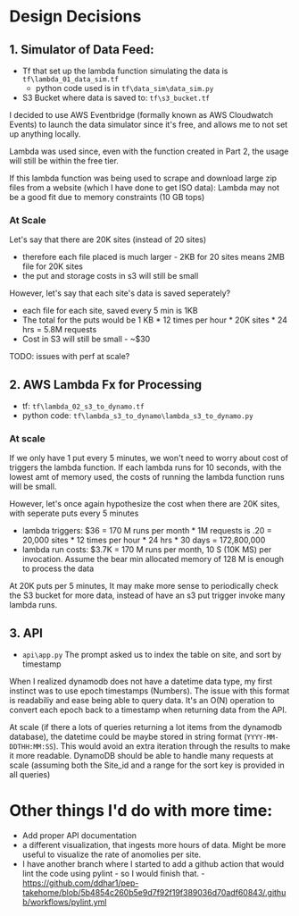# Design Decisions

## 1. Simulator of Data Feed: 
* Tf that set up the lambda function simulating the data is `tf\lambda_01_data_sim.tf`
    * python code used is in `tf\data_sim\data_sim.py`
* S3 Bucket where data is saved to: `tf\s3_bucket.tf`

I decided to use AWS Eventbridge (formally known as AWS Cloudwatch Events) to launch the data simulator since it's free, and allows me to not set up anything locally. 

Lambda was used since, even with the function created in Part 2, the usage will still be within the free tier.

If this lambda function was being used to scrape and download large zip files from a website (which I have done to get ISO data): Lambda may not be a good fit due to memory constraints (10 GB tops)


### At Scale
Let's say that there are 20K sites (instead of 20 sites)
* therefore each file placed is much larger - 2KB for 20 sites means 2MB file for 20K sites
* the put and storage costs in s3 will still be small

However, let's say that each site's data is saved seperately? 
* each file for each site, saved every 5 min is 1KB
* The total for the puts would be 1 KB * 12 times per hour * 20K sites * 24 hrs = 5.8M requests
* Cost in S3 will still be small - ~$30 

TODO: issues with perf at scale?

## 2. AWS Lambda Fx for Processing
* tf: `tf\lambda_02_s3_to_dynamo.tf`
* python code: `tf\lambda_s3_to_dynamo\lambda_s3_to_dynamo.py`

### At scale
If we only have 1 put every 5 minutes, we won't need to worry about cost of triggers the lambda function. If each lambda runs for 10 seconds, with the lowest amt of memory used, the costs of running the lambda function runs will be small.

However, let's once again hypothesize the cost when there are 20K sites, with seperate puts every 5 minutes
* lambda triggers: $36 = 170 M runs per month * 1M requests is .20 = 20,000 sites * 12 times per hour * 24 hrs * 30 days = 172,800,000
* lambda run costs: $3.7K = 170 M runs per month, 10 S (10K MS) per invocation. Assume the bear min allocated memory of 128 M is enough to process the data

At 20K puts per 5 minutes, It may make more sense to periodically check the S3 bucket for more data, instead of have an s3 put trigger invoke many lambda runs.

## 3. API
* `api\app.py`
The prompt asked us to index the table on site, and sort by timestamp

When I realized dynamodb does not have a datetime data type, my first instinct was to use epoch timestamps (Numbers). The issue with this format is readabiliy and ease being able to query data. It's an O(N) operation to convert each epoch back to a timestamp when returning data from the API.

At scale (if there a lots of queries returning a lot items from the dynamodb database), the datetime could be maybe stored in string format (`YYYY-MM-DDTHH:MM:SS`). This would avoid an extra iteration through the results to make it more readable.
DynamoDB should be able to handle many requests at scale (assuming both the Site_id and a range for the sort key is provided in all queries)


# Other things I'd do with more time:
* Add proper API documentation
* a different visualization, that ingests more hours of data. Might be more useful to visualize the rate of anomolies per site.
* I have another branch where I started to add a github action that would lint the code using pylint - so I would finish that. - https://github.com/ddhar1/pep-takehome/blob/5b4854c260b5e9d7f92f19f389036d70adf60843/.github/workflows/pylint.yml